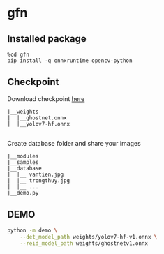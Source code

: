 # gfn

## Installed package
```
%cd gfn
pip install -q onnxruntime opencv-python
```
## Checkpoint
Download checkpoint [here](https://drive.google.com/drive/folders/1nD-NCMlCLuRyFl9VBq1umKk-hMwEJsgU?usp=sharing)
```
|__weights
|  |__ghostnet.onnx
|  |__yolov7-hf.onnx
```

## 
Create database folder and share your images
```
|__modules
|__samples
|__database
|  |__ vantien.jpg
|  |__ trongthuy.jpg
|  |__ ...
|__demo.py
```

## DEMO
```sh
python -m demo \
    --det_model_path weights/yolov7-hf-v1.onnx \
    --reid_model_path weights/ghostnetv1.onnx 
```